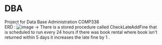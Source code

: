 # DBA
Project for Data Base Administration COMP338  
ERD : 
![image](https://github.com/itsomar278/DBA/assets/105004653/68b6f442-6f38-45bb-b8c3-7ca90c69b219)
-> There is a stored procedure called CheckLateAddFine that is scheduled to run every 24 hours if there was book rental 
   where book isn't returned within 5 days it increases the late fine by 1 . 

   
